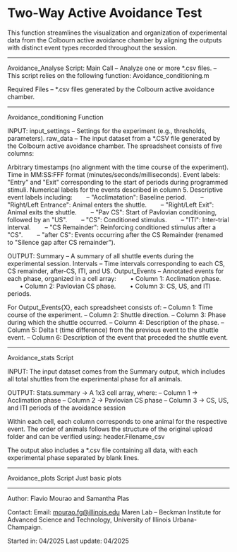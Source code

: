 # Two-Way Active Avoidance Test

This function streamlines the visualization and organization of experimental data from the Colbourn active avoidance chamber by aligning the outputs with distinct event types recorded throughout the session.

------------------
Avoidance_Analyse Script:
Main Call
– Analyze one or more *.csv files.
– This script relies on the following function: Avoidance_conditioning.m

Required Files
– *.csv files generated by the Colbourn active avoidance chamber.

------------------
Avoidance_conditioning Function

INPUT:
input_settings – Settings for the experiment (e.g., thresholds, parameters).
raw_data – The input dataset from a *.CSV file generated by the Colbourn active avoidance chamber. The spreadsheet consists of five columns:

Arbitrary timestamps (no alignment with the time course of the experiment).
Time in MM:SS:FFF format (minutes/seconds/milliseconds).
Event labels: "Entry" and "Exit" corresponding to the start of periods during programmed stimuli.
Numerical labels for the events described in column 5.
Descriptive event labels including:
  – "Acclimatation": Baseline period.
  – "Right/Left Entrance": Animal enters the shuttle.
  – "Right/Left Exit": Animal exits the shuttle.
  – "Pav CS": Start of Pavlovian conditioning, followed by an "US".
  – "CS": Conditioned stimulus.
  – "ITI": Inter-trial interval.
  – "CS Remainder": Reinforcing conditioned stimulus after a "CS".
  – "after CS": Events occurring after the CS Remainder (renamed to "Silence gap after CS remainder").
  
OUTPUT:
Summary – A summary of all shuttle events during the experimental session.
Intervals – Time intervals corresponding to each CS, CS remainder, after-CS, ITI, and US.
Output_Events – Annotated events for each phase, organized in a cell array:
  • Column 1: Acclimation phase.
  • Column 2: Pavlovian CS phase.
  • Column 3: CS, US, and ITI periods.

For Output_Events{X}, each spreadsheet consists of:
– Column 1: Time course of the experiment.
– Column 2: Shuttle direction.
– Column 3: Phase during which the shuttle occurred.
– Column 4: Description of the phase.
– Column 5: Delta t (time difference) from the previous event to the shuttle event.
– Column 6: Description of the event that preceded the shuttle event.

------------------
Avoidance_stats Script

INPUT:
The input dataset comes from the Summary output, which includes all total shuttles from the experimental phase for all animals.

OUTPUT:
Stats.summary → A 1x3 cell array, where:
– Column 1 → Acclimation phase
– Column 2 → Pavlovian CS phase
– Column 3 → CS, US, and ITI periods of the avoidance session

Within each cell, each column corresponds to one animal for the respective event.
The order of animals follows the structure of the original upload folder and can be verified using: header.Filename_csv

The output also includes a *.csv file containing all data, with each experimental phase separated by blank lines.

------------------
Avoidance_plots Script
Just basic plots

------------------
Author:
Flavio Mourao and Samantha Plas

Contact:
Email: mourao.fg@illinois.edu
Maren Lab – Beckman Institute for Advanced Science and Technology,
University of Illinois Urbana-Champaign.

Started in: 04/2025
Last update: 04/2025
